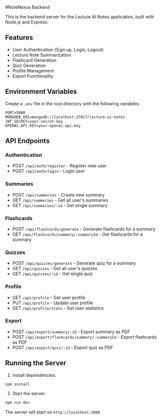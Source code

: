 #NoteNexus Backend

This is the backend server for the Lecture AI Notes application, built with Node.js and Express.

## Features

- User Authentication (Sign up, Login, Logout)
- Lecture Note Summarization
- Flashcard Generation
- Quiz Generation
- Profile Management
- Export Functionality

## Environment Variables

Create a `.env` file in the root directory with the following variables:

```
PORT=5000
MONGODB_URI=mongodb://localhost:27017/lecture-ai-notes
JWT_SECRET=your-secret-key
OPENAI_API_KEY=your-openai-api-key
```

## API Endpoints

### Authentication

- POST `/api/auth/register` - Register new user
- POST `/api/auth/login` - Login user

### Summaries

- POST `/api/summaries` - Create new summary
- GET `/api/summaries` - Get all user's summaries
- GET `/api/summaries/:id` - Get single summary

### Flashcards

- POST `/api/flashcards/generate` - Generate flashcards for a summary
- GET `/api/flashcards/summary/:summaryId` - Get flashcards for a summary

### Quizzes

- POST `/api/quizzes/generate` - Generate quiz for a summary
- GET `/api/quizzes` - Get all user's quizzes
- GET `/api/quizzes/:id` - Get single quiz

### Profile

- GET `/api/profile` - Get user profile
- PUT `/api/profile` - Update user profile
- GET `/api/profile/stats` - Get user statistics

### Export

- POST `/api/export/summary/:id` - Export summary as PDF
- POST `/api/export/flashcards/summary/:summaryId` - Export flashcards as PDF
- POST `/api/export/quiz/:id` - Export quiz as PDF

## Running the Server

1. Install dependencies:
```bash
npm install
```

2. Start the server:
```bash
npm run dev
```

The server will start on `http://localhost:5000`
